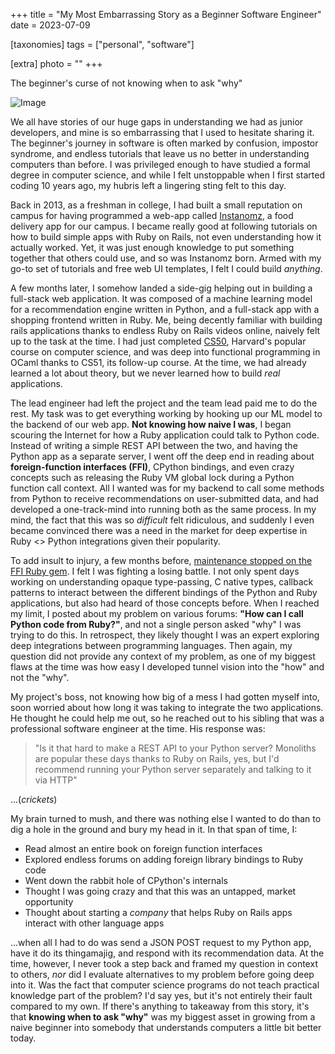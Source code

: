 +++
title =  "My Most Embarrassing Story as a Beginner Software Engineer"
date = 2023-07-09

[taxonomies]
tags = ["personal", "software"]

[extra]
photo = ""
+++

The beginner's curse of not knowing when to ask "why"

![Image](https://i.kym-cdn.com/entries/icons/facebook/000/008/342/ihave.jpg)

<!-- more -->

We all have stories of our huge gaps in understanding we had as junior developers, and mine is so embarrassing that I used to hesitate sharing it. The beginner's journey in software is often marked by confusion, impostor syndrome, and endless tutorials that leave us no better in understanding computers than before. I was privileged enough to have studied a formal degree in computer science, and while I felt unstoppable when I first started coding 10 years ago, my hubris left a lingering sting felt to this day. 

Back in 2013, as a freshman in college, I had built a small reputation on campus for having programmed a web-app called [Instanomz](https://www.thecrimson.com/flyby/article/2014/3/6/instanomz-brings-late-night-food/), a food delivery app for our campus. I became really good at following tutorials on how to build simple apps with Ruby on Rails, not even understanding how it actually worked. Yet, it was just enough knowledge to put something together that others could use, and so was Instanomz born. Armed with my go-to set of tutorials and free web UI templates, I felt I could build _anything_. 

A few months later, I somehow landed a side-gig helping out in building a full-stack web application. It was composed of a machine learning model for a recommendation engine written in Python, and a full-stack app with a shopping frontend written in Ruby.  Me, being decently familiar with building rails applications thanks to endless Ruby on Rails videos online, naively felt up to the task at the time.  I had just completed [CS50](https://pll.harvard.edu/course/cs50-introduction-computer-science), Harvard's popular course on computer science, and was deep into functional programming in OCaml thanks to CS51, its follow-up course. At the time, we had already learned a lot about theory, but we never learned how to build _real_ applications. 

The lead engineer had left the project and the team lead paid me to do the rest. My task was to get everything working by hooking up our ML model to the backend of our web app. **Not knowing how naive I was**, I began scouring the Internet for how a Ruby application could talk to Python code. Instead of writing a simple REST API between the two, and having the Python app as a separate server, I went off the deep end in reading about **foreign-function interfaces (FFI)**, CPython bindings, and even crazy concepts such as releasing the Ruby VM global lock during a Python function call context. All I wanted was for my backend to call some methods from Python to receive recommendations on user-submitted data, and had developed a one-track-mind into running both as the same process. In my mind, the fact that this was so _difficult_ felt ridiculous, and suddenly I even became convinced there was a need in the market for deep expertise in Ruby <> Python integrations given their popularity.

To add insult to injury, a few months before, [maintenance stopped on the FFI Ruby gem](https://news.ycombinator.com/item?id=6624468). I felt I was fighting a losing battle. I not only spent days working on understanding opaque type-passing, C native types, callback patterns to interact between the different bindings of the Python and Ruby applications, but also had heard of those concepts before. When I reached my limit, I posted about my problem on various forums: **"How can I call Python code from Ruby?"**, and not a single person asked "why" I was trying to do this. In retrospect, they likely thought I was an expert exploring deep integrations between programming languages. Then again, my question did not provide any context of my problem, as one of my biggest flaws at the time was how easy I developed tunnel vision into the "how" and not the "why".

My project's boss, not knowing how big of a mess I had gotten myself into, soon worried about how long it was taking to integrate the two applications. He thought he could help me out, so he reached out to his sibling that was a professional software engineer at the time. His response was: 

> "Is it that hard to make a REST API to your Python server? Monoliths are popular these days thanks to Ruby on Rails, yes, but I'd recommend running your Python server separately and talking to it via HTTP"

...(_crickets_)

My brain turned to mush, and there was nothing else I wanted to do than to dig a hole in the ground and bury my head in it. In that span of time, I:

- Read almost an entire book on foreign function interfaces
- Explored endless forums on adding foreign library bindings to Ruby code
- Went down the rabbit hole of CPython's internals
- Thought I was going crazy and that this was an untapped, market opportunity
- Thought about starting a _company_ that helps Ruby on Rails apps interact with other language apps

...when all I had to do was send a JSON POST request to my Python app, have it do its thingamajig, and respond with its recommendation data. At the time, however, I never took a step back and framed my question in context to others, *nor* did I evaluate alternatives to my problem before going deep into it. Was the fact that computer science programs do not teach practical knowledge part of the problem? I'd say yes, but it's not entirely their fault compared to my own. If there's anything to takeaway from this story, it's that **knowing when to ask "why"** was my biggest asset in growing from a naive beginner into somebody that understands computers a little bit better today.